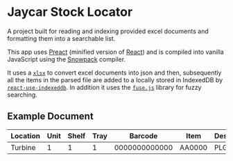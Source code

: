 # Jaycar Stock Locator

A project built for reading and indexing provided excel documents and formatting them into a searchable list.

This app uses [Preact](https://preactjs.com/) (minified version of [React](https://reactjs.org/)) and is compiled into vanilla JavaScript using the [Snowpack](https://www.snowpack.dev/) compiler.

It uses a [`xlsx`](https://www.npmjs.com/package/xlsx) to convert excel documents into json and then, subsequently all the items in the parsed file are added to a locally stored in IndexedDB by [`react-use-indexeddb`](https://github.com/assuncaocharles/react-indexed-db). In addition it uses the [`fuse.js`](https://fusejs.io/) library for fuzzy searching.

## Example Document

| Location |	Unit | Shelf	| Tray |	Barcode	| Item	| Description	| Notes |
| -- | -- | -- | -- | -- | -- | -- | -- |
| Turbine | 1 | 1 | 1 | 0000000000000 | AA0000 |PLG ITM | |
